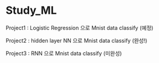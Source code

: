 # Study_ML

Project1 : Logistic Regression 으로 Mnist data classify (예정)

Project2 : hidden layer NN 으로 Mnist data classify (완성!)

Project3 : RNN 으로 Mnist data classify (미완성)
